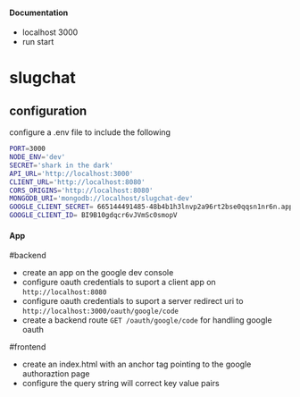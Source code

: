 ####  Documentation  
<!-- Write a description of the project in your README.md -->

* localhost 3000
* run start

# slugchat

## configuration
configure a .env file to include the following

``` bash
PORT=3000
NODE_ENV='dev'
SECRET='shark in the dark'
API_URL='http://localhost:3000'
CLIENT_URL='http://localhost:8080'
CORS_ORIGINS='http://localhost:8080'
MONGODB_URI='mongodb://localhost/slugchat-dev'
GOOGLE_CLIENT_SECRET= 665144491485-48b4b1h3lnvp2a96rt2bse0qqsn1nr6n.apps.googleusercontent.com
GOOGLE_CLIENT_ID= BI9B10gdqcr6vJVmSc0smopV
```
#### App
#backend
* create an app on the google dev console
 * configure oauth credentials to suport a client app on `http://localhost:8080`
 * configure oauth credentials to suport a server redirect uri  to `http://localhost:3000/oauth/google/code`
* create a backend route `GET /oauth/google/code` for handling google oauth

#frontend
* create an index.html with an anchor tag pointing to the google authoraztion page
* configure the query string will correct key value pairs
